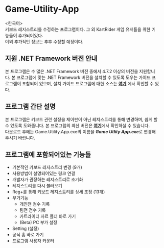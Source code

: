 # Game-Utility-App

<한국어><br>
키보드 레지스트리를 수정하는 프로그램이다. 그 외 KartRider 게임 유저들을 위한 기능들이 추가되어있다.<br>
이외 추가적인 정보는 추후 수정할 예정이다.


## 지원 .NET Framework 버전 안내
본 프로그램은 수 많은 .NET Framework 버전 중에서 4.7.2 이상의 버전을 지원합니다. 본 프로그램에 맞는 .NET Framework 버전을 설치할 수 있도록 도우는 가이드 프로그램이 포함되어 있으며, 설치 가이드 프로그램에 대한 소스는 <a href="https://github.com/Potato-Y/Game-Utility-App/tree/master/netframework%20guide">**여기**</a> 에서 확인할 수 있다.


## 프로그램 간단 설명
본 프로그램은 키보드 관련 설정을 제어판이 아닌 레지스트리를 통해 변경하며, 쉽게 할 수 있도록 도와줍니다. 본 프로그램의 최신 버전은 <a href="https://github.com/Potato-Y/Game-Utility-App/releases">**여기**</a>에서 확인하실 수 있습니다.<br> 
다운로드 후에는 Game.Utility.App.exe의 이름을 ***Game Utlity App.exe***로 변경해주시기 바랍니다.

## 프로그램에 포함되어있는 기능들
- 기본적인 키보드 레지스트리 변경 (9개)
- 사용방법이 설명되어있는 링크 연결
- 개발자가 권장하는 레지스트리로 초기화
- 레지스트리를 다시 불러오기 
- Reg+를 통해 키보드 레지스트리를 상세 조정 (13개)
- 부가기능
  - 개인전 점수 기록
  - 팀전 점수 기록
  - 카트라이더 자료 폴더 바로 가기
  - (Beta) PC 부가 설정
- Setting (설정)
- 공식 홈 바로 가기
- 프로그램 사용자 카운터
